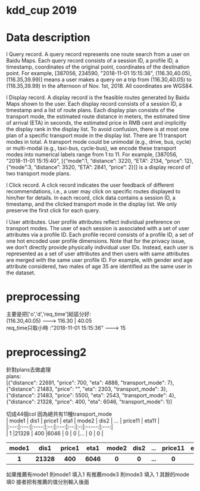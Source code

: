 # kdd_cup 2019

# Data description
l  Query record. A query record represents one route search from a user on Baidu Maps. Each query record consists of a session ID, a profile ID, a timestamp, coordinates of the original point, coordinates of the destination point. For example, [387056, 234590, "2018-11-01 15:15:36", (116.30,40.05), (116.35,39.99)] means a user makes a query on a trip from (116.30,40.05) to (116.35,39.99) in the afternoon of Nov. 1st, 2018. All coordinates are WGS84.

l  Display record. A display record is the feasible routes generated by Baidu Maps shown to the user. Each display record consists of a session ID, a timestamp and a list of route plans. Each display plan consists of the transport mode, the estimated route distance in meters, the estimated time of arrival (ETA) in seconds, the estimated price in RMB cent and implicitly the display rank in the display list. To avoid confusion, there is at most one plan of a specific transport mode in the display list. There are 11 transport modes in total. A transport mode could be unimodal (e.g., drive, bus, cycle) or multi-modal (e.g., taxi-bus, cycle-bus), we encode these transport modes into numerical labels range from 1 to 11. For example, [387056, "2018-11-01 15:15:40", [{“mode”:1, “distance”: 3220, “ETA”: 2134, “price”: 12}, {“mode”:3, “distance”: 3520, “ETA”: 2841, “price”: 2}]] is a display record of two transport mode plans.

l  Click record. A click record indicates the user feedback of different recommendations, i.e., a user may click on specific routes displayed to him/her for details. In each record, click data contains a session ID, a timestamp, and the clicked transport mode in the display list. We only preserve the first click for each query.

l  User attributes. User profile attributes reflect individual preference on transport modes. The user of each session is associated with a set of user attributes via a profile ID. Each profile record consists of a profile ID, a set of one hot encoded user profile dimensions. Note that for the privacy issue, we don’t directly provide physically individual user IDs. Instead, each user is represented as a set of user attributes and then users with same attributes are merged with the same user profile ID. For example, with gender and age attribute considered, two males of age 35 are identified as the same user in the dataset.

# preprocessing
主要是把['o','d','req_time']給區分好:  
(116.30,40.05) ---> 116.30 | 40.05  
req_time只取小時 :"2018-11-01 15:15:36" ---> 15  

# preprocessing2
針對plans去做處理  
plans:  
[{"distance": 22691, "price": 700, "eta": 4888, "transport_mode": 7}, {"distance": 21483, "price": "", "eta": 2303, "transport_mode": 3}, {"distance": 21483, "price": 5500, "eta": 2543, "transport_mode": 4}, {"distance": 21328, "price": 400, "eta": 6046, "transport_mode": 1}]  

切成44個col 因為總共有11種transport_mode  
| mode1 | dis1 | price1 | eta1 | mode2 | dis2 | ... | price11 | eta11 |  
|:---:|:---:|:----:|:--:|:---:|:--:|:-:|:-----:|:---:|  
|    1 |21328 |   400 |6046 |    0 |   0 |... |      0 |    0 |  
 <table>
        <tr>
            <th>mode1</th>
            <th> dis1</th>
            <th>price1</th>
            <th>eta1</th>
            <th>mode2</th>
            <th>dis2 </th>
            <th>...</th>
            <th>price11</th>
            <th>eta11</th>
        </tr>
         <tr>
            <th>1</th>
            <th>21328</th>
            <th>400</th>
            <th>6046</th>
            <th>0</th>
            <th>0</th>
            <th>...</th>
            <th>0</th>
            <th>0</th>
        </tr>
 </table>
 如果推薦有mode1 則mode1 填入1  有推薦mode3 則mode3 填入 1 其餘的mode填0  
 接者把有推薦的值分別輸入後面  

